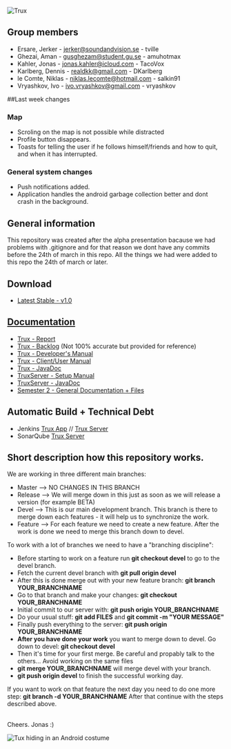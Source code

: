 ![Trux](../master/Docs/images/image00.png "Trux")<br>

## Group members
* Ersare, Jerker - <jerker@soundandvision.se> - tville
* Ghezai, Aman - <gusghezam@student.gu.se> - amuhotmax
* Kahler, Jonas - <jonas.kahler@icloud.com> - TacoVox
* Karlberg, Dennis - <realdkk@gmail.com> - DKarlberg
* le Comte, Niklas - <niklas.lecomte@hotmail.com> - salkin91
* Vryashkov, Ivo - <ivo.vryashkov@gmail.com> - vryashkov

##Last week changes
### Map
* Scroling on the map is not possible while distracted
* Profile button disappears.
* Toasts for telling the user if he follows himself/friends and how to quit, and when it has interrupted.

### General system changes

* Push notifications added.
* Application handles the android garbage collection better and dont crash in the background.

## General information
This repository was created after the alpha presentation bacause we had problems with .gitignore and for that reason we dont have any commits before the 24th of march in this repo. All the things we had were added to this repo the 24th of march or later.

## Download
* [Latest Stable - v1.0](../master/Trux/app/app-Trux.apk)

## [Documentation](../master/Docs)
* [Trux - Report](../master/Docs/TruxReport.MD)
* [Trux - Backlog](../master/Docs/Backlog.xlsx) (Not 100% accurate but provided for reference)
* [Trux - Developer's Manual](../master/Docs/DeveloperManual.MD)
* [Trux - Client/User Manual](../master/Docs/UserManual.MD)
* [Trux - JavaDoc](http://derkahler.de/trux/appjdoc/)
* [TruxServer - Setup Manual](../master/Docs/ServerManual.MD)
* [TruxServer - JavaDoc](http://derkahler.de/trux/srvjdoc/)
* [Semester 2 - General Documentation + Files](https://github.com/TacoVox/Tux)

## Automatic Build + Technical Debt
* Jenkins [Trux App](http://derkahler.de:8080/job/Trux/) // [Trux Server](http://derkahler.de:8080/job/TruxServer/)
* SonarQube [Trux Server](http://www.derkahler.de:9000/dashboard/index/1)

## Short description how this repository works.
We are working in three different main branches:
* Master --> NO CHANGES IN THIS BRANCH
* Release --> We will merge down in this just as soon as we will release a version (for example BETA)
* Devel --> This is our main development branch. This branch is there to merge down each features - it will help us to synchronize the work.
* Feature --> For each feature we need to create a new feature. After the work is done we need to merge this branch down to devel.

To work with a lot of branches we need to have a "branching discipline":
* Before starting to work on a feature run <b>git checkout devel</b> to go to the devel branch.
* Fetch the current devel branch with <b>git pull origin devel</b>
* After this is done merge out with your new feature branch: <b>git branch YOUR_BRANCHNAME</b>
* Go to that branch and make your changes: <b>git checkout YOUR_BRANCHNAME</b>
* Initial commit to our server with: <b>git push origin YOUR_BRANCHNAME</b>
* Do your usual stuff: <b>git add FILES</b> and <b>git commit -m "YOUR MESSAGE"</b>
* Finally push everything to the server: <b>git push origin YOUR_BRANCHNAME</b>
* <b>After you have done your work</b> you want to merge down to devel. Go down to devel: <b>git checkout devel</b>
* Then it's time for your first merge. Be careful and propably talk to the others... Avoid working on the same files
* <b>git merge YOUR_BRANCHNAME</b> will merge devel with your branch.
* <b>git push origin devel</b> to finish the successful working day.

If you want to work on that feature the next day you need to do one more step: <b>git branch -d YOUR_BRANCHNAME</b>
After that continue with the steps described above.

<br>Cheers. Jonas :)

<img src="http://fc01.deviantart.net/fs71/f/2011/060/3/a/tux_in_android_robot_costume_2_by_whidden-d3aq9k0.png" alt="Tux hiding in an Android costume"><br>
